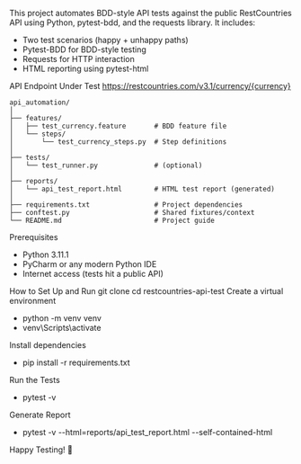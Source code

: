 This project automates BDD-style API tests against the public RestCountries API using Python, pytest-bdd, and the requests library. It includes:
- Two test scenarios (happy + unhappy paths)
- Pytest-BDD for BDD-style testing
- Requests for HTTP interaction
- HTML reporting using pytest-html

API Endpoint Under Test
https://restcountries.com/v3.1/currency/{currency}

```
api_automation/
│
├── features/
│   ├── test_currency.feature       # BDD feature file
│   └── steps/
│       └── test_currency_steps.py  # Step definitions
│
├── tests/
│   └── test_runner.py              # (optional)
│
├── reports/
│   └── api_test_report.html        # HTML test report (generated)
│
├── requirements.txt                # Project dependencies
├── conftest.py                     # Shared fixtures/context
└── README.md                       # Project guide
```
 
Prerequisites
- Python 3.11.1
- PyCharm or any modern Python IDE
- Internet access (tests hit a public API)

How to Set Up and Run
git clone
cd restcountries-api-test
Create a virtual environment
- python -m venv venv
- venv\Scripts\activate

Install dependencies
- pip install -r requirements.txt

Run the Tests
- pytest -v

Generate Report
- pytest -v --html=reports/api_test_report.html --self-contained-html


Happy Testing! 🚀